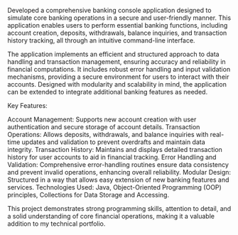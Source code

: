 Developed a comprehensive banking console application designed to simulate core banking operations in a secure and user-friendly manner. This application enables users to perform essential banking functions, including account creation, deposits, withdrawals, balance inquiries, and transaction history tracking, all through an intuitive command-line interface.

The application implements an efficient and structured approach to data handling and transaction management, ensuring accuracy and reliability in financial computations. It includes robust error handling and input validation mechanisms, providing a secure environment for users to interact with their accounts. Designed with modularity and scalability in mind, the application can be extended to integrate additional banking features as needed.

Key Features:

Account Management: Supports new account creation with user authentication and secure storage of account details.
Transaction Operations: Allows deposits, withdrawals, and balance inquiries with real-time updates and validation to prevent overdrafts and maintain data integrity.
Transaction History: Maintains and displays detailed transaction history for user accounts to aid in financial tracking.
Error Handling and Validation: Comprehensive error-handling routines ensure data consistency and prevent invalid operations, enhancing overall reliability.
Modular Design: Structured in a way that allows easy extension of new banking features and services.
Technologies Used: Java, Object-Oriented Programming (OOP) principles, Collections for Data Storage and Accessing.

This project demonstrates strong programming skills, attention to detail, and a solid understanding of core financial operations, making it a valuable addition to my technical portfolio.
